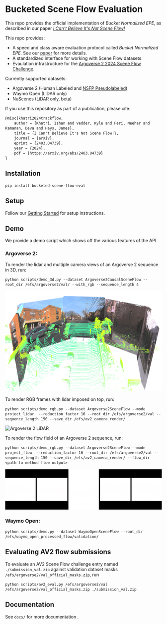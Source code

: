 # Bucketed Scene Flow Evaluation

This repo provides the official implementation of _Bucket Normalized EPE_, as described in our paper [_I Can't Believe It's Not Scene Flow!_](https://vedder.io/trackflow.html)

This repo provides:
 - A speed and class aware evaluation protocol called _Bucket Normalized EPE_. See our [paper](https://vedder.io/trackflow.html) for more details.
 - A standardized interface for working with Scene Flow datasets.
 - Evaulation infrastructure for the [Argoverse 2 2024 Scene Flow Challenge](https://eval.ai/web/challenges/challenge-page/2210/overview).

Currently supported datasets:

 - Argoverse 2 (Human Labeled and [NSFP Pseudolabeled](https://github.com/kylevedder/BucketedSceneFlowEval/blob/master/docs/GETTING_STARTED.md#argoverse-2-nsfp-pseudolabels-new))
 - Waymo Open (LiDAR only)
 - NuScenes (LiDAR only, beta)


If you use this repository as part of a publication, please cite:

```
@misc{khatri2024trackflow,
    author = {Khatri, Ishan and Vedder, Kyle and Peri, Neehar and Ramanan, Deva and Hays, James},
    title = {I Can't Believe It's Not Scene Flow!},
    journal = {arXiv},
    eprint = {2403.04739},
    year = {2024},
    pdf = {https://arxiv.org/abs/2403.04739}
}
```

## Installation

```
pip install bucketed-scene-flow-eval
```

## Setup

Follow our [Getting Started](docs/GETTING_STARTED.md) for setup instructions.

## Demo

We provide a demo script which shows off the various features of the API.

### Argoverse 2:

To render the lidar and multiple camera views of an Argoverse 2 sequence in 3D, run:

```
python scripts/demo_3d.py --dataset Argoverse2CausalSceneFlow --root_dir /efs/argoverse2/val/ --with_rgb --sequence_length 4
```

![Argoverse 2 MultiCam](docs/imgs/av2_multicam.png)

To render RGB frames with lidar imposed on top, run:

```
python scripts/demo_rgb.py --dataset Argoverse2SceneFlow --mode project_lidar  --reduction_factor 16 --root_dir /efs/argoverse2/val --sequence_length 150 --save_dir /efs/av2_camera_render/
```

![Argoverse 2 LiDAR](docs/imgs/av2_lidar.gif)

To render the flow field of an Argoverse 2 sequence, run:

```
python scripts/demo_rgb.py --dataset Argoverse2SceneFlow --mode project_flow  --reduction_factor 16 --root_dir /efs/argoverse2/val --sequence_length 150 --save_dir /efs/av2_camera_render/ --flow_dir <path to method flow output>
```

![Argoverse 2 Flow](docs/imgs/av2_gt_flow.gif)

### Waymo Open:

```
python scripts/demo.py --dataset WaymoOpenSceneFlow --root_dir /efs/waymo_open_processed_flow/validation/
```

## Evaluating AV2 flow submissions

To evaluate an AV2 Scene Flow challenge entry named `./submission_val.zip` against validation dataset masks `/efs/argoverse2/val_official_masks.zip`, run

```
python scripts/av2_eval.py /efs/argoverse2/val /efs/argoverse2/val_official_masks.zip ./submission_val.zip
```

## Documentation

See `docs/` for more documentation .
